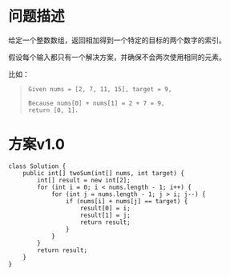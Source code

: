 # 问题描述

给定一个整数数组，返回相加得到一个特定的目标的两个数字的索引。

假设每个输入都只有一个解决方案，并确保不会两次使用相同的元素。

比如：

> ```
> Given nums = [2, 7, 11, 15], target = 9,
>
> Because nums[0] + nums[1] = 2 + 7 = 9,
> return [0, 1].
> ```

# 方案v1.0

```
class Solution {
    public int[] twoSum(int[] nums, int target) {
        int[] result = new int[2];
        for (int i = 0; i < nums.length - 1; i++) {
            for (int j = nums.length - 1; j > i; j--) {
                if (nums[i] + nums[j] == target) {
                    result[0] = i;
                    result[1] = j;
                    return result;
                }
            }
        }
        return result;
    }
}
```

